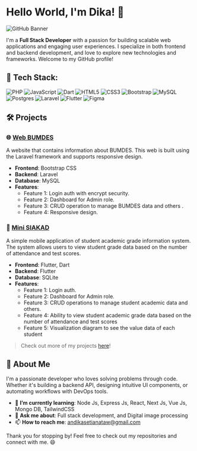 # Hello World, I'm Dika! 👋

![GitHub Banner](https://your-image-link.com/banner.png)

I'm a **Full Stack Developer** with a passion for building scalable web applications and engaging user experiences. I specialize in both frontend and backend development, and love to explore new technologies and frameworks. Welcome to my GitHub profile!

## 🌟 Tech Stack:
![PHP](https://img.shields.io/badge/php-%23777BB4.svg?style=for-the-badge&logo=php&logoColor=white)
![JavaScript](https://img.shields.io/badge/JavaScript-F7DF1E?style=for-the-badge&logo=javascript&logoColor=black)
![Dart](https://img.shields.io/badge/dart-%230175C2.svg?style=for-the-badge&logo=dart&logoColor=white)
![HTML5](https://img.shields.io/badge/HTML5-E34F26?style=for-the-badge&logo=html5&logoColor=white)
![CSS3](https://img.shields.io/badge/CSS3-1572B6?style=for-the-badge&logo=css3&logoColor=white)
![Bootstrap](https://img.shields.io/badge/bootstrap-%238511FA.svg?style=for-the-badge&logo=bootstrap&logoColor=white)
![MySQL](https://img.shields.io/badge/MySQL-4479A1?style=for-the-badge&logo=mysql&logoColor=white)
![Postgres](https://img.shields.io/badge/postgres-%23316192.svg?style=for-the-badge&logo=postgresql&logoColor=white)
![Laravel](https://img.shields.io/badge/Laravel-FF2D20?style=for-the-badge&logo=laravel&logoColor=white)
![Flutter](https://img.shields.io/badge/Flutter-%2302569B.svg?style=for-the-badge&logo=Flutter&logoColor=white)
![Figma](https://img.shields.io/badge/figma-%23F24E1E.svg?style=for-the-badge&logo=figma&logoColor=white)


## 🛠 Projects

### 🌐 [Web BUMDES](https://github.com/Rexxpy/Web-Bumdes)
A website that contains information about BUMDES. This web is built using the Laravel framework and supports responsive design.

- **Frontend**: Bootstrap CSS
- **Backend**: Laravel
- **Database**: MySQL
- **Features**:
  - Feature 1: Login auth with encrypt security.
  - Feature 2: Dashboard for Admin role.
  - Feature 3: CRUD operation to manage BUMDES data and others .
  - Feature 4: Responsive design.

### 📱 [Mini SIAKAD](https://github.com/Rexxpy/Mini-Siakad)
A simple mobile application of student academic grade information system. The system allows users to view student grade data based on the number of attendance and test scores.

- **Frontend**: Flutter, Dart
- **Backend**: Flutter
- **Database**: SQLite
- **Features**:
  - Feature 1: Login auth.
  - Feature 2: Dashboard for Admin role.
  - Feature 3: CRUD operations to manage student academic data and others.
  - Feature 4: Ability to view student academic grade data based on the number of attendance and test scores
  - Feature 5: Visualization diagram to see the value data of each student 

> Check out more of my projects [here](https://github.com/Rexxpy?tab=repositories)!

## 🚀 About Me
I'm a passionate developer who loves solving problems through code. Whether it's building a backend API, designing intuitive UI components, or automating workflows with DevOps tools.

- 🌱 **I’m currently learning**: Node Js, Express Js, React, Next Js, Vue Js, Mongo DB, TailwindCSS 
- 💬 **Ask me about**: Full stack development, and Digital image processing
- 📫 **How to reach me**: [andikasetianataw@gmail.com](mailto:andikasetianataw@gmail.com)
  

Thank you for stopping by! Feel free to check out my repositories and connect with me. 😄


